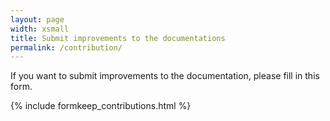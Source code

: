 ```yaml
---
layout: page
width: xsmall
title: Submit improvements to the documentations
permalink: /contribution/
---
```


If you want to submit improvements to the documentation, please fill in this form.

{% include formkeep_contributions.html %}
